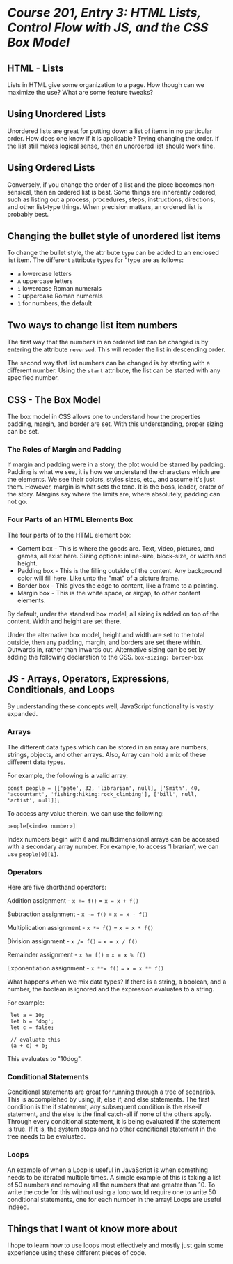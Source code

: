 # *Course 201, Entry 3: HTML Lists, Control Flow with JS, and the CSS Box Model*

## HTML - Lists

Lists in HTML give some organization to a page. How though can we maximize the use? What are some feature tweaks?

## Using Unordered Lists

Unordered lists are great for putting down a list of items in no particular order. How does one know if it is applicable? Trying changing the order. If the list still makes logical sense, then an unordered list should work fine.

## Using Ordered Lists

Conversely, if you change the order of a list and the piece becomes non-sensical, then an ordered list is best. Some things are inherently ordered, such as listing out a process, procedures, steps, instructions, directions, and other list-type things. When precision matters, an ordered list is probably best.

## Changing the bullet style of unordered list items

To change the bullet style, the attribute `type` can be added to an enclosed list item. The different attribute types for "type are as follows:

+ `a` lowercase letters
+ `A` uppercase letters
+ `i` lowercase Roman numerals
+ `I` uppercase Roman numerals
+ `1` for numbers, the default

## Two ways to change list item numbers

The first way that the numbers in an ordered list can be changed is by entering the attribute `reversed`. This will reorder the list in descending order.

The second way that list numbers can be changed is by starting with a different number. Using the `start` attribute, the list can be started with any specified number.

## CSS - The Box Model

The box model in CSS allows one to understand how the properties padding, margin, and border are set. With this understanding, proper sizing can be set.

### The Roles of  Margin and Padding

If margin and padding were in a story, the plot would be starred by padding. Padding is what we see, it is how we understand the characters which are the elements. We see their colors, styles sizes, etc., and assume it's just them. However, margin is what sets the tone. It is the boss, leader, orator of the story. Margins say where the limits are, where absolutely, padding can not go.

### Four Parts of an HTML Elements Box

The four parts of to the HTML element box:

+ Content box - This is where the goods are. Text, video, pictures, and games, all exist here.
    Sizing options: inline-size, block-size, or width and height.
+ Padding box - This is the filling outside of the content. Any background color will fill here. Like unto the "mat" of a picture frame.
+ Border box - This gives the edge to content, like a frame to a painting.
+ Margin box - This is the white space, or airgap, to other content elements.

By default, under the standard box model, all sizing is added on top of the content. Width and height are set there.

Under the alternative box model, height and width are set to the total outside, then any padding, margin, and borders are set there within. Outwards in, rather than inwards out. Alternative sizing can be set by adding the following declaration to the CSS. `box-sizing: border-box`

## JS - Arrays, Operators, Expressions, Conditionals, and Loops

By understanding these concepts well, JavaScript functionality is vastly expanded.

### Arrays

The different data types which can be stored in an array are numbers, strings, objects, and other arrays. Also, Array can hold a mix of these different data types. 

For example, the following is a valid array:

 `const people = [['pete', 32, 'librarian', null], ['Smith', 40, 'accountant', 'fishing:hiking:rock_climbing'], ['bill', null, 'artist', null]];`

To access any value therein, we can use the following:

`people[<index number>]`

Index numbers begin with `0` and multidimensional arrays can be accessed with a secondary array number.
For example, to access 'librarian', we can use `people[0][1]`.

### Operators

Here are five shorthand operators:

Addition assignment - `x += f()` = `x = x + f()`

Subtraction assignment - `x -= f()` = `x = x - f()`

Multiplication assignment - `x *= f()` = `x = x * f()`

Division assignment - `x /= f()` = `x = x / f()`

Remainder assignment - `x %= f()` = `x = x % f()`

Exponentiation assignment - `x **= f()` =  `x = x ** f()`

What happens when we mix data types? If there is a string, a boolean, and a number, the boolean is ignored and the expression evaluates to a string.

For example:

```
 let a = 10;
 let b = 'dog';
 let c = false;

 // evaluate this
 (a + c) + b;
```

This evaluates to "10dog".

### Conditional Statements

 Conditional statements are great for running through a tree of scenarios. This is accomplished by using, if, else if, and else statements. The first condition is the if statement, any subsequent condition is the else-if statement, and the else is the final catch-all if none of the others apply. Through every conditional statement, it is being evaluated if the statement is true. If it is, the system stops and no other conditional statement in the tree needs to be evaluated.

### Loops

An example of when a Loop is useful in JavaScript is when something needs to be iterated multiple times. A simple example of this is taking a list of 50 numbers and removing all the numbers that are greater than 10. To write the code for this without using a loop would require one to write 50 conditional statements, one for each number in the array! Loops are useful indeed.

## Things that I want ot know more about

I hope to learn how to use loops most effectively and mostly just gain some experience using these different pieces of code.

